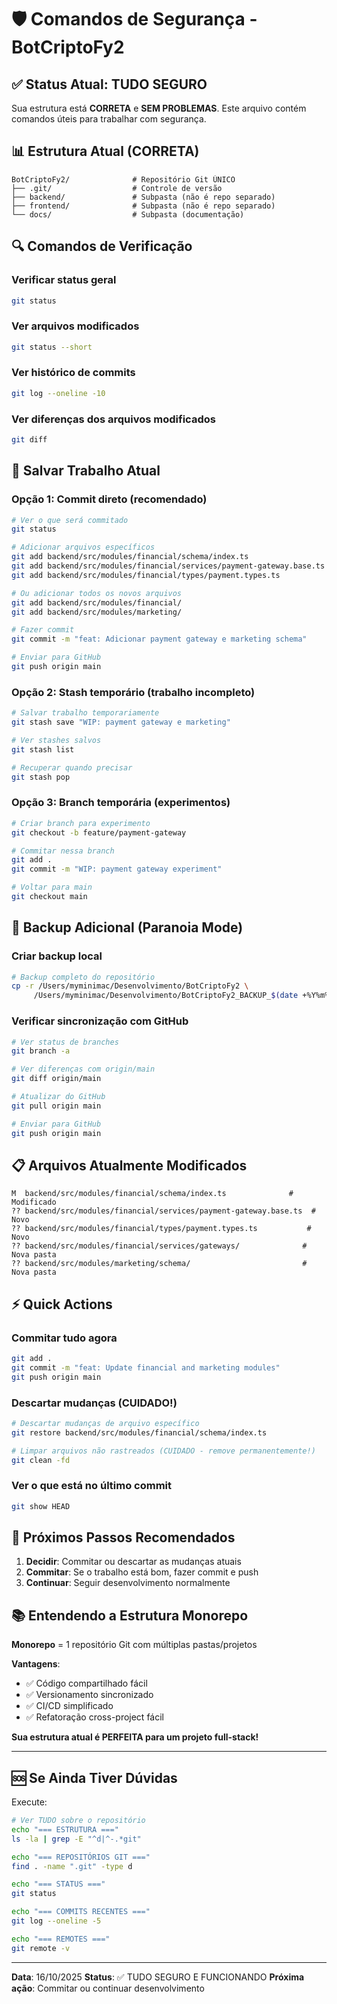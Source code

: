 # 🛡️ Comandos de Segurança - BotCriptoFy2

## ✅ Status Atual: TUDO SEGURO

Sua estrutura está **CORRETA** e **SEM PROBLEMAS**. Este arquivo contém comandos úteis para trabalhar com segurança.

## 📊 Estrutura Atual (CORRETA)

```
BotCriptoFy2/              # Repositório Git ÚNICO
├── .git/                  # Controle de versão
├── backend/               # Subpasta (não é repo separado)
├── frontend/              # Subpasta (não é repo separado)
└── docs/                  # Subpasta (documentação)
```

## 🔍 Comandos de Verificação

### Verificar status geral
```bash
git status
```

### Ver arquivos modificados
```bash
git status --short
```

### Ver histórico de commits
```bash
git log --oneline -10
```

### Ver diferenças dos arquivos modificados
```bash
git diff
```

## 💾 Salvar Trabalho Atual

### Opção 1: Commit direto (recomendado)
```bash
# Ver o que será commitado
git status

# Adicionar arquivos específicos
git add backend/src/modules/financial/schema/index.ts
git add backend/src/modules/financial/services/payment-gateway.base.ts
git add backend/src/modules/financial/types/payment.types.ts

# Ou adicionar todos os novos arquivos
git add backend/src/modules/financial/
git add backend/src/modules/marketing/

# Fazer commit
git commit -m "feat: Adicionar payment gateway e marketing schema"

# Enviar para GitHub
git push origin main
```

### Opção 2: Stash temporário (trabalho incompleto)
```bash
# Salvar trabalho temporariamente
git stash save "WIP: payment gateway e marketing"

# Ver stashes salvos
git stash list

# Recuperar quando precisar
git stash pop
```

### Opção 3: Branch temporária (experimentos)
```bash
# Criar branch para experimento
git checkout -b feature/payment-gateway

# Commitar nessa branch
git add .
git commit -m "WIP: payment gateway experiment"

# Voltar para main
git checkout main
```

## 🔐 Backup Adicional (Paranoia Mode)

### Criar backup local
```bash
# Backup completo do repositório
cp -r /Users/myminimac/Desenvolvimento/BotCriptoFy2 \
     /Users/myminimac/Desenvolvimento/BotCriptoFy2_BACKUP_$(date +%Y%m%d_%H%M%S)
```

### Verificar sincronização com GitHub
```bash
# Ver status de branches
git branch -a

# Ver diferenças com origin/main
git diff origin/main

# Atualizar do GitHub
git pull origin main

# Enviar para GitHub
git push origin main
```

## 📋 Arquivos Atualmente Modificados

```
M  backend/src/modules/financial/schema/index.ts              # Modificado
?? backend/src/modules/financial/services/payment-gateway.base.ts  # Novo
?? backend/src/modules/financial/types/payment.types.ts           # Novo
?? backend/src/modules/financial/services/gateways/              # Nova pasta
?? backend/src/modules/marketing/schema/                         # Nova pasta
```

## ⚡ Quick Actions

### Commitar tudo agora
```bash
git add .
git commit -m "feat: Update financial and marketing modules"
git push origin main
```

### Descartar mudanças (CUIDADO!)
```bash
# Descartar mudanças de arquivo específico
git restore backend/src/modules/financial/schema/index.ts

# Limpar arquivos não rastreados (CUIDADO - remove permanentemente!)
git clean -fd
```

### Ver o que está no último commit
```bash
git show HEAD
```

## 🎯 Próximos Passos Recomendados

1. **Decidir**: Commitar ou descartar as mudanças atuais
2. **Commitar**: Se o trabalho está bom, fazer commit e push
3. **Continuar**: Seguir desenvolvimento normalmente

## 📚 Entendendo a Estrutura Monorepo

**Monorepo** = 1 repositório Git com múltiplas pastas/projetos

**Vantagens**:
- ✅ Código compartilhado fácil
- ✅ Versionamento sincronizado
- ✅ CI/CD simplificado
- ✅ Refatoração cross-project fácil

**Sua estrutura atual é PERFEITA para um projeto full-stack!**

---

## 🆘 Se Ainda Tiver Dúvidas

Execute:
```bash
# Ver TUDO sobre o repositório
echo "=== ESTRUTURA ==="
ls -la | grep -E "^d|^-.*git"

echo "=== REPOSITÓRIOS GIT ==="
find . -name ".git" -type d

echo "=== STATUS ==="
git status

echo "=== COMMITS RECENTES ==="
git log --oneline -5

echo "=== REMOTES ==="
git remote -v
```

---

**Data**: 16/10/2025
**Status**: ✅ TUDO SEGURO E FUNCIONANDO
**Próxima ação**: Commitar ou continuar desenvolvimento

